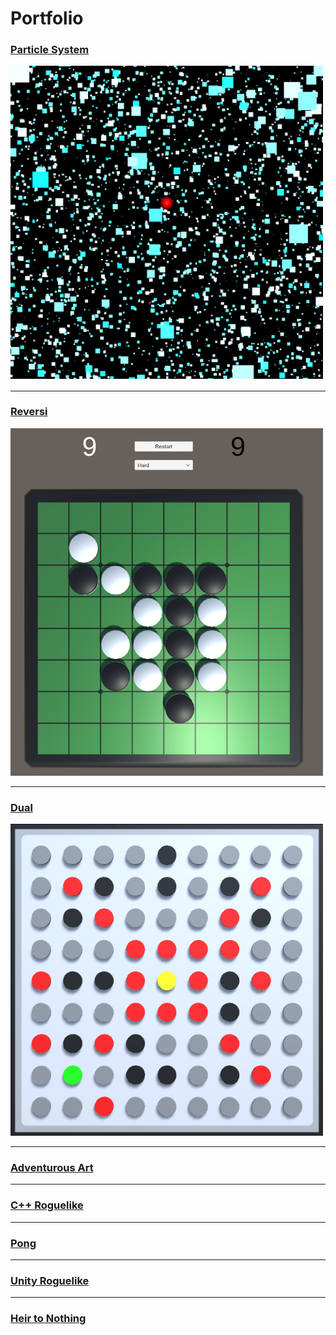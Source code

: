 # Portfolio

### [Particle System](/pages/particle_system.md)
<img src="images/snow_environment_effect.png?raw=true" width="500"/>

---
### [Reversi](/pages/reversi.md)
<img src="images/reversi.png?raw=true" width="500"/>

---
### [Dual](/pages/dual.md)
<img src="images/dual_level.png?raw=true" width="500"/>

---
### [Adventurous Art](/pages/adventurous_art.md)

---
### [C++ Roguelike](/pages/c_roguelike.md)

---
### [Pong](/pages/pong.md)

---
### [Unity Roguelike](/pages/unity_roguelike.md)

---
### [Heir to Nothing](/pages/heir_to_nothing.md)

